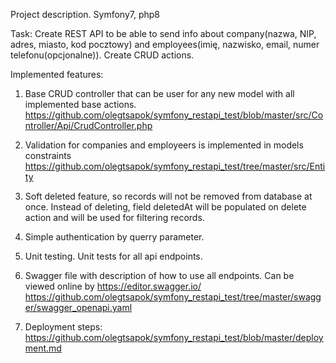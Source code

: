 Project description.
Symfony7, php8

Task: Create REST API to be able to send info about company(nazwa, NIP, adres, miasto, kod pocztowy) 
and employees(imię, nazwisko, email, numer telefonu(opcjonalne)).
 Create CRUD actions.

Implemented features:
1. Base CRUD controller that can be user for any new model with all implemented base actions.
https://github.com/olegtsapok/symfony_restapi_test/blob/master/src/Controller/Api/CrudController.php

2. Validation for companies and employeers is implemented in models constraints
https://github.com/olegtsapok/symfony_restapi_test/tree/master/src/Entity

3. Soft deleted feature, so records will not be removed from database at once. 
Instead of deleting, field deletedAt will be populated on delete action and will be used for filtering records.

4. Simple authentication by querry parameter.

5. Unit testing. Unit tests for all api endpoints.

6. Swagger file with description of how to use all endpoints. Can be viewed online by https://editor.swagger.io/
https://github.com/olegtsapok/symfony_restapi_test/tree/master/swagger/swagger_openapi.yaml

7. Deployment steps:
https://github.com/olegtsapok/symfony_restapi_test/blob/master/deployment.md
